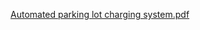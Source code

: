 [Automated parking lot charging system.pdf](https://github.com/Rich627/SQL_Project/blob/main/%E8%B3%87%E6%96%99%E5%BA%AB%E5%B0%88%E6%A1%88.pdf)
